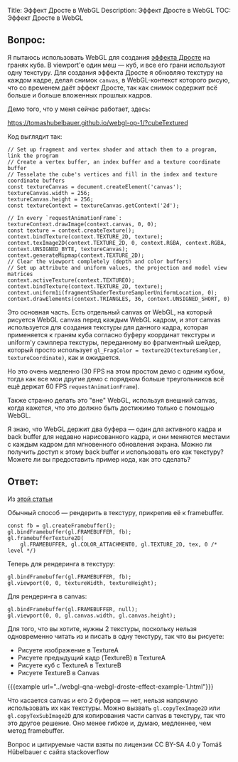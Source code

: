 Title: Эффект Дросте в WebGL
Description: Эффект Дросте в WebGL
TOC: Эффект Дросте в WebGL

## Вопрос:

Я пытаюсь использовать WebGL для создания [эффекта Дросте](https://en.wikipedia.org/wiki/Droste_effect) на гранях куба. В viewport'е один меш — куб, и все его грани используют одну текстуру. Для создания эффекта Дросте я обновляю текстуру на каждом кадре, делая снимок `canvas`, в WebGL-контекст которого рисую, что со временем даёт эффект Дросте, так как снимок содержит всё больше и больше вложенных прошлых кадров.

Демо того, что у меня сейчас работает, здесь:

https://tomashubelbauer.github.io/webgl-op-1/?cubeTextured

Код выглядит так:

```
// Set up fragment and vertex shader and attach them to a program, link the program
// Create a vertex buffer, an index buffer and a texture coordinate buffer
// Tesselate the cube's vertices and fill in the index and texture coordinate buffers
const textureCanvas = document.createElement('canvas');
textureCanvas.width = 256;
textureCanvas.height = 256;
const textureContext = textureCanvas.getContext('2d');

// In every `requestAnimationFrame`:
textureContext.drawImage(context.canvas, 0, 0);
const texture = context.createTexture();
context.bindTexture(context.TEXTURE_2D, texture);
context.texImage2D(context.TEXTURE_2D, 0, context.RGBA, context.RGBA, context.UNSIGNED_BYTE, textureCanvas);
context.generateMipmap(context.TEXTURE_2D);
// Clear the viewport completely (depth and color buffers)
// Set up attribute and uniform values, the projection and model view matrices
context.activeTexture(context.TEXTURE0);
context.bindTexture(context.TEXTURE_2D, texture);
context.uniform1i(fragmentShaderTextureSamplerUniformLocation, 0);
context.drawElements(context.TRIANGLES, 36, context.UNSIGNED_SHORT, 0)
```

Это основная часть. Есть отдельный canvas от WebGL, на который рисуется WebGL canvas перед каждым WebGL кадром, и этот canvas используется для создания текстуры для данного кадра, которая применяется к граням куба согласно буферу координат текстуры и uniform'у сэмплера текстуры, переданному во фрагментный шейдер, который просто использует `gl_FragColor = texture2D(textureSampler, textureCoordinate)`, как и ожидается.

Но это очень медленно (30 FPS на этом простом демо с одним кубом, тогда как все мои другие демо с порядком больше треугольников всё ещё держат 60 FPS `requestAnimationFrame`).

Также странно делать это "вне" WebGL, используя внешний canvas, когда кажется, что это должно быть достижимо только с помощью WebGL.

Я знаю, что WebGL держит два буфера — один для активного кадра и back buffer для недавно нарисованного кадра, и они меняются местами с каждым кадром для мгновенного обновления экрана. Можно ли получить доступ к этому back buffer и использовать его как текстуру? Можете ли вы предоставить пример кода, как это сделать?

## Ответ:

Из [этой статьи](https://webglfundamentals.org/webgl/lessons/webgl-render-to-texture.html)

Обычный способ — рендерить в текстуру, прикрепив её к framebuffer.

```
const fb = gl.createFramebuffer();
gl.bindFramebuffer(gl.FRAMEBUFFER, fb);
gl.framebufferTexture2D(
    gl.FRAMEBUFFER, gl.COLOR_ATTACHMENT0, gl.TEXTURE_2D, tex, 0 /* level */) 
```

Теперь для рендеринга в текстуру:

```
gl.bindFramebuffer(gl.FRAMEBUFFER, fb);
gl.viewport(0, 0, textureWidth, textureHeight);
```

Для рендеринга в canvas:

```
gl.bindFramebuffer(gl.FRAMEBUFFER, null);
gl.viewport(0, 0, gl.canvas.width, gl.canvas.height);
```

Для того, что вы хотите, нужны 2 текстуры, поскольку нельзя одновременно читать из и писать в одну текстуру, так что вы рисуете:

* Рисуете изображение в TextureA
* Рисуете предыдущий кадр (TextureB) в TextureA
* Рисуете куб с TextureA в TextureB
* Рисуете TextureB в Canvas

{{{example url="../webgl-qna-webgl-droste-effect-example-1.html"}}}

Что касается canvas и его 2 буферов — нет, нельзя напрямую использовать их как текстуры. Можно вызвать `gl.copyTexImage2D` или `gl.copyTexSubImage2D` для копирования части canvas в текстуру, так что это другое решение. Оно менее гибкое и, думаю, медленнее, чем метод framebuffer.

<div class="so">
  <div>Вопрос и цитируемые части взяты по лицензии CC BY-SA 4.0 у
    <a data-href="http://hubelbauer.net/">Tomáš Hübelbauer</a>
    с сайта
    <a data-href="https://stackoverflow.com/questions/56841018">stackoverflow</a>
  </div>
</div> 